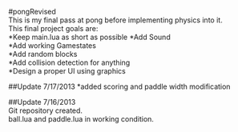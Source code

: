 #pongRevised  
This is my final pass at pong before implementing physics into it.  
This final project goals are:  
*Keep main.lua as short as possible
*Add Sound  
*Add working Gamestates  
*Add random blocks  
*Add collision detection for anything  
*Design a proper UI using graphics  

##Update 7/17/2013
*added scoring and paddle width modification

##Update 7/16/2013  
Git repository created.  
ball.lua and paddle.lua in working condition.
